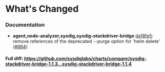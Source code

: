 # What's Changed

### Documentation
- **agent,node-analyzer,sysdig,sysdig-stackdriver-bridge** [da18fe5](https://github.com/sysdiglabs/charts/commit/da18fe5e7225be9bbfc484d6dcb22987d7d08066): remove references of the deprecated --purge option for 'helm delete' ([#864](https://github.com/sysdiglabs/charts/issues/864))

#### Full diff: https://github.com/sysdiglabs/charts/compare/sysdig-stackdriver-bridge-1.1.3...sysdig-stackdriver-bridge-1.1.4
